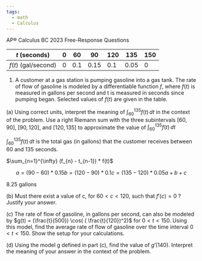 ```yaml
---
tags:
  - math
  - Calculus
---
```



AP® Calculus BC 2023 Free-Response Questions

| $t$ (seconds)       | 0   | 60  | 90   | 120 | 135  | 150 |
| ----------------- | --- | --- | ---- | --- | ---- | --- |
| $f(t)$ (gal/second) | 0   | 0.1 | 0.15 | 0.1 | 0.05 | 0   | 

1. A customer at a gas station is pumping gasoline into a gas tank. The rate of flow of gasoline is modeled by a differentiable function $f$, where $f (t)$ is measured in gallons per second and t is measured in seconds since pumping began. Selected values of $f (t)$ are given in the table.

(a) Using correct units, interpret the meaning of $\int_{60}^{135} f(t)\, dt$  in the context of the problem. Use a right Riemann sum with the three subintervals $[60, 90]$, $[90, 120]$, and $[120, 135]$ to approximate the value of $\int_{60}^{135} f(t)\, dt$


$\int _{60}^{135} f(t)\, dt$ is the total gas (in gallons) that the customer receives between 60 and 135 seconds.

$\sum_{n=1}^{\infty} (f_{n} - t_{n-1}) * f(t)$

```math
a = (90-60) * 0.15
b = (120 - 90) * 0.1
c = (135 - 120) * 0.05
a + b + c
```

8.25 gallons


(b) Must there exist a value of c, for $60 < c < 120$, such that $f'(c) = 0$ ? Justify your answer.

(c) The rate of flow of gasoline, in gallons per second, can also be modeled by $g(t) = (\frac{t}{500}) \cos( ( \frac{t}{120})^2)$ for $0 < t < 150$. Using this model, find the average rate of flow of gasoline over the time interval $0 < t < 150$. Show the setup for your calculations.

(d) Using the model g defined in part (c), find the value of $g'(140)$. Interpret the meaning of your answer in the context of the problem.



